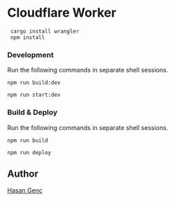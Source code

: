 # Cloudflare Worker

```
 cargo install wrangler
 npm install
```

### Development
Run the following commands in separate shell sessions. 

```
npm run build:dev
```

```
npm run start:dev
```

### Build & Deploy
Run the following commands in separate shell sessions. 

```
npm run build
```

```
npm run deploy
```

## Author
[Hasan Genc](https://github.com/hasangenc0)
